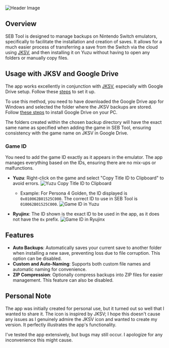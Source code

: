 ![Header Image](https://i.imgur.com/PTtca5T.png)

## Overview

SEB Tool is designed to manage backups on Nintendo Switch emulators, specifically to facilitate the installation and creation of saves. It allows for a much easier process of transferring a save from the Switch via the cloud using [JKSV](https://github.com/J-D-K/JKSV/tree/master), and then installing it on Yuzu without having to open any folders or manually copy files.

## Usage with JKSV and Google Drive

The app works excellently in conjunction with [JKSV](https://github.com/J-D-K/JKSV/tree/master), especially with Google Drive setup. Follow these [steps](https://github.com/J-D-K/JKSV/blob/master/REMOTE_INSTRUCTIONS.MD) to set it up. 

To use this method, you need to have downloaded the Google Drive app for Windows and selected the folder where the JKSV backups are stored. Follow [these steps](https://support.google.com/a/users/answer/13022292?hl) to install Google Drive on your PC.

The folders created within the chosen backup directory will have the exact same name as specified when adding the game in SEB Tool, ensuring consistency with the game name on JKSV in Google Drive.

### Game ID

You need to add the game ID exactly as it appears in the emulator. The app manages everything based on the IDs, ensuring there are no mix-ups or malfunctions.

- **Yuzu**: Right-click on the game and select "Copy Title ID to Clipboard" to avoid errors. 
  ![Yuzu Copy Title ID to Clipboard](https://i.imgur.com/r7s4R3y.png)
  - Example: For Persona 4 Golden, the ID displayed is `0x010062B01525C000`. The correct ID to use in SEB Tool is `010062B01525C000`.
  ![Game ID in Yuzu](https://i.imgur.com/4dl6Iux.png)

- **Ryujinx**: The ID shown is the exact ID to be used in the app, as it does not have the `0x` prefix.
  ![Game ID in Ryujinx](https://i.imgur.com/2W034ux.png)

## Features

- **Auto Backups**: Automatically saves your current save to another folder when installing a new save, preventing loss due to file corruption. This option can be disabled.
- **Custom and Auto-Naming**: Supports both custom file names and automatic naming for convenience.
- **ZIP Compression**: Optionally compress backups into ZIP files for easier management. This feature can also be disabled.

## Personal Note

The app was initially created for personal use, but it turned out so well that I wanted to share it. The icon is inspired by JKSV; I hope this doesn't cause any issues as I genuinely admire the JKSV icon and wanted to create my version. It perfectly illustrates the app's functionality.

I've tested the app extensively, but bugs may still occur. I apologize for any inconvenience this might cause.
